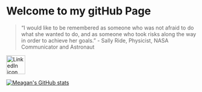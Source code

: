 # Welcome to my gitHub Page
> “I would like to be remembered as someone who was not afraid to do what she wanted to do, and as someone who took risks along the way in order to achieve her goals.” - Sally Ride, Physicist, NASA Communicator and Astronaut
> 

<a href="https://www.linkedin.com/in/meaganhsmith/"><img src="https://lh3.googleusercontent.com/bohRXNid1ox_tofeglePNgzL7-hnYTDvVvuaLLXHxGxFqFg97iyAlesmRaBBYcn7EBKLY7OVzSM2rr7vhYwjK7zz9pj1EHokEt-t8AJFL5ZW0aQMdDI5QvSdXSyH1H-qbFd6vQ-x8A=w2400" alt="LinkedIn icon" height="50" /></a>

[![Meagan's GitHub stats](https://github-readme-stats.vercel.app/api?username=meagan13)](https://github.com/anuraghazra/github-readme-stats)

